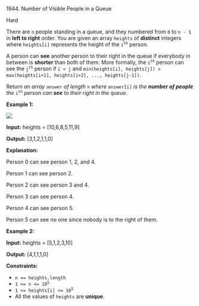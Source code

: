 1944\. Number of Visible People in a Queue

Hard

There are `n` people standing in a queue, and they numbered from `0` to `n - 1` in **left to right** order. You are given an array `heights` of **distinct** integers where `heights[i]` represents the height of the <code>i<sup>th</sup></code> person.

A person can **see** another person to their right in the queue if everybody in between is **shorter** than both of them. More formally, the <code>i<sup>th</sup></code> person can see the <code>j<sup>th</sup></code> person if `i < j` and `min(heights[i], heights[j]) > max(heights[i+1], heights[i+2], ..., heights[j-1])`.

Return _an array_ `answer` _of length_ `n` _where_ `answer[i]` _is the **number of people** the_ <code>i<sup>th</sup></code> _person can **see** to their right in the queue_.

**Example 1:**

![](https://leetcode-in-java.github.io/src/main/java/g1901_2000/s1944_number_of_visible_people_in_a_queue/queue-plane.jpg)

**Input:** heights = [10,6,8,5,11,9]

**Output:** [3,1,2,1,1,0]

**Explanation:** 

Person 0 can see person 1, 2, and 4. 

Person 1 can see person 2. 

Person 2 can see person 3 and 4. 

Person 3 can see person 4. 

Person 4 can see person 5. 

Person 5 can see no one since nobody is to the right of them.

**Example 2:**

**Input:** heights = [5,1,2,3,10]

**Output:** [4,1,1,1,0]

**Constraints:**

*   `n == heights.length`
*   <code>1 <= n <= 10<sup>5</sup></code>
*   <code>1 <= heights[i] <= 10<sup>5</sup></code>
*   All the values of `heights` are **unique**.